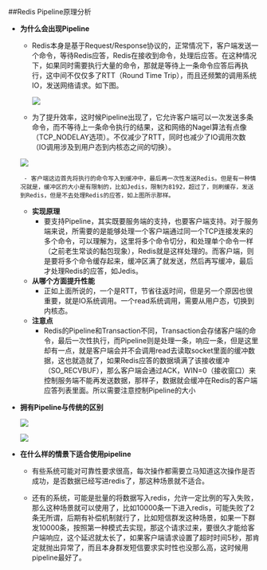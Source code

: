 ##Redis Pipeline原理分析
- **为什么会出现Pipeline**
  - Redis本身是基于Request/Response协议的，正常情况下，客户端发送一个命令，等待Redis应答，Redis在接收到命令，处理后应答。在这种情况下，如果同时需要执行大量的命令，那就是等待上一条命令应答后再执行，这中间不仅仅多了RTT（Round Time Trip），而且还频繁的调用系统IO，发送网络请求。如下图。

     ![](https://www.icheesedu.com/images/qiniu/Xnip2018-07-183_14-18-02.png)
     
   -   为了提升效率，这时候Pipeline出现了，它允许客户端可以一次发送多条命令，而不等待上一条命令执行的结果，这和网络的Nagel算法有点像（TCP_NODELAY选项）。不仅减少了RTT，同时也减少了IO调用次数（IO调用涉及到用户态到内核态之间的切换）。
   
     ![](https://www.icheesedu.com/images/qiniu/Xnip2018-07-183_14-19-19.png)
     
       - 客户端这边首先将执行的命令写入到缓冲中，最后再一次性发送Redis。但是有一种情况就是，缓冲区的大小是有限制的，比如Jedis，限制为8192，超过了，则刷缓存，发送到Redis，但是不去处理Redis的应答，如上图所示那样。

    -  **实现原理**
       - 要支持Pipeline，其实既要服务端的支持，也要客户端支持。对于服务端来说，所需要的是能够处理一个客户端通过同一个TCP连接发来的多个命令，可以理解为，这里将多个命令切分，和处理单个命令一样（之前老生常谈的黏包现象），Redis就是这样处理的。而客户端，则是要将多个命令缓存起来，缓冲区满了就发送，然后再写缓冲，最后才处理Redis的应答，如Jedis。
    - **从哪个方面提升性能**
      - 正如上面所说的，一个是RTT，节省往返时间，但是另一个原因也很重要，就是IO系统调用。一个read系统调用，需要从用户态，切换到内核态。
    - **注意点**
       - Redis的Pipeline和Transaction不同，Transaction会存储客户端的命令，最后一次性执行，而Pipeline则是处理一条，响应一条，但是这里却有一点，就是客户端会并不会调用read去读取socket里面的缓冲数据，这也就造就了，如果Redis应答的数据填满了该接收缓冲（SO_RECVBUF），那么客户端会通过ACK，WIN=0（接收窗口）来控制服务端不能再发送数据，那样子，数据就会缓冲在Redis的客户端应答列表里面。所以需要注意控制Pipeline的大小

- **拥有Pipeline与传统的区别**
    
    ![](https://www.icheesedu.com/images/qiniu/Xnip2018-07-183_14-23-25.png)

    ![](https://www.icheesedu.com/images/qiniu/Xnip2018-07-183_14-22-27.png)

-  **在什么样的情景下适合使用pipeline**

   - 有些系统可能对可靠性要求很高，每次操作都需要立马知道这次操作是否成功，是否数据已经写进redis了，那这种场景就不适合。

   - 还有的系统，可能是批量的将数据写入redis，允许一定比例的写入失败，那么这种场景就可以使用了，比如10000条一下进入redis，可能失败了2条无所谓，后期有补偿机制就行了，比如短信群发这种场景，如果一下群发10000条，按照第一种模式去实现，那这个请求过来，要很久才能给客户端响应，这个延迟就太长了，如果客户端请求设置了超时时间5秒，那肯定就抛出异常了，而且本身群发短信要求实时性也没那么高，这时候用pipeline最好了。


